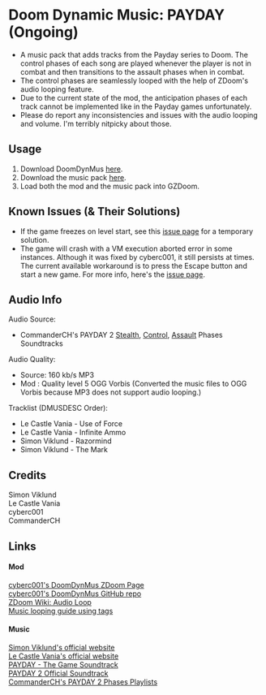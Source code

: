 # Doom Dynamic Music: PAYDAY (Ongoing)
- A music pack that adds tracks from the Payday series to Doom. The control phases of each song are played whenever the player is not in combat and then transitions to the assault phases when in combat.
- The control phases are seamlessly looped with the help of ZDoom's audio looping feature.
- Due to the current state of the mod, the anticipation phases of each track cannot be implemented like in the Payday games unfortunately.
- Please do report any inconsistencies and issues with the audio looping and volume. I'm terribly nitpicky about those.

## Usage
1. Download DoomDynMus [here](https://github.com/cyberc001/DoomDynMus/archive/refs/heads/master.zip).
2. Download the music pack [here](https://github.com/TheoDrHashiriya/DMus_Payday/archive/refs/heads/main.zip).
3. Load both the mod and the music pack into GZDoom.

## Known Issues (& Their Solutions)
- If the game freezes on level start, see this [issue page](https://github.com/cyberc001/DoomDynMus/issues/2) for a temporary solution.
- The game will crash with a VM execution aborted error in some instances. Although it was fixed by cyberc001, it still persists at times.\
The current available workaround is to press the Escape button and start a new game. For more info, here's the [issue page](https://github.com/cyberc001/DoomDynMus/issues/1).

## Audio Info
Audio Source:
- CommanderCH's PAYDAY 2 [Stealth](https://www.dropbox.com/s/ibtl9dt7jw2m1x7/PD2%20Sountracks%20Stealth.zip?dl=0), [Control](https://www.dropbox.com/s/7q0h4k0oxg15p4g/PD2%20Soundtracks%20Control.zip?dl=0), [Assault](https://www.dropbox.com/s/49j5dm3z1icb4hr/PD2%20Soundtracks%20Assault.zip?dl=0) Phases Soundtracks

Audio Quality:
- Source: 160 kb/s MP3
- Mod   : Quality level 5 OGG Vorbis (Converted the music files to OGG Vorbis because MP3 does not support audio looping.)

Tracklist (DMUSDESC Order):
- Le Castle Vania - Use of Force
- Le Castle Vania - Infinite Ammo
- Simon Viklund - Razormind
- Simon Viklund - The Mark

## Credits
 Simon Viklund\
 Le Castle Vania\
 cyberc001\
 CommanderCH

## Links
#### Mod
[cyberc001's DoomDynMus ZDoom Page](https://forum.zdoom.org/viewtopic.php?f=43&t=72207)\
[cyberc001's DoomDynMus GitHub repo](https://github.com/cyberc001/DoomDynMus)\
[ZDoom Wiki: Audio Loop](https://zdoom.org/wiki/Audio_loop)\
[Music looping guide using tags](https://forum.zdoom.org/viewtopic.php?f=39&t=48364)

#### Music
[Simon Viklund's official website](http://www.simonviklund.com)\
[Le Castle Vania's official website](https://lecastlevania.com/)\
[PAYDAY - The Game Soundtrack](https://overkillsoundtracks.bandcamp.com/album/payday-the-game-soundtrack)\
[PAYDAY 2 Official Soundtrack](https://overkillsoundtracks.bandcamp.com/album/payday-2-official-soundtrack)\
[CommanderCH's PAYDAY 2 Phases Playlists](https://www.youtube.com/c/CommanderCH/playlists?view=50&sort=dd&shelf_id=16)
